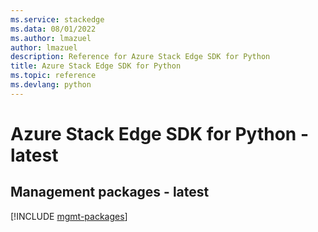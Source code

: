 ```yaml
---
ms.service: stackedge
ms.data: 08/01/2022
ms.author: lmazuel
author: lmazuel
description: Reference for Azure Stack Edge SDK for Python
title: Azure Stack Edge SDK for Python
ms.topic: reference
ms.devlang: python
---
```

# Azure Stack Edge SDK for Python - latest

## Management packages - latest
[!INCLUDE [mgmt-packages](stack-edge-mgmt-index.md)]